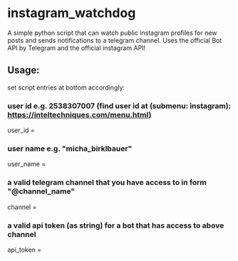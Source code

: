 # instagram_watchdog
A simple python script that can watch public instagram profiles for new posts and sends notifications to a telegram channel. Uses the official Bot API by Telegram and the official instagram API!

## Usage:

set script entries at bottom accordingly:
  
  ### user id e.g. 2538307007 (find user id at (submenu: instagram): https://inteltechniques.com/menu.html)
	
  user_id =
	
  ### user name e.g. "micha_birklbauer"
	
  user_name =
	
  ### a valid telegram channel that you have access to in form "@channel_name"
	
  channel =
	
  ### a valid api token (as string) for a bot that has access to above channel
	
  api_token =

